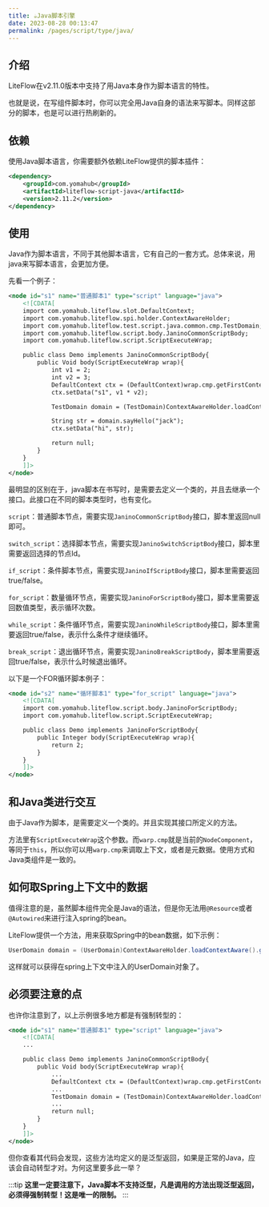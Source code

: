 ```yaml
---
title: ☕️Java脚本引擎
date: 2023-08-28 00:13:47
permalink: /pages/script/type/java/
---
```


## 介绍

LiteFlow在v2.11.0版本中支持了用Java本身作为脚本语言的特性。

也就是说，在写组件脚本时，你可以完全用Java自身的语法来写脚本。同样这部分的脚本，也是可以进行热刷新的。

## 依赖

使用Java脚本语言，你需要额外依赖LiteFlow提供的脚本插件：

```xml
<dependency>
    <groupId>com.yomahub</groupId>
    <artifactId>liteflow-script-java</artifactId>
    <version>2.11.2</version>
</dependency>
```

## 使用

Java作为脚本语言，不同于其他脚本语言，它有自己的一套方式。总体来说，用java来写脚本语言，会更加方便。

先看一个例子：

```xml
<node id="s1" name="普通脚本1" type="script" language="java">
    <![CDATA[
    import com.yomahub.liteflow.slot.DefaultContext;
    import com.yomahub.liteflow.spi.holder.ContextAwareHolder;
    import com.yomahub.liteflow.test.script.java.common.cmp.TestDomain;
    import com.yomahub.liteflow.script.body.JaninoCommonScriptBody;
    import com.yomahub.liteflow.script.ScriptExecuteWrap;

    public class Demo implements JaninoCommonScriptBody{
        public Void body(ScriptExecuteWrap wrap){
            int v1 = 2;
            int v2 = 3;
            DefaultContext ctx = (DefaultContext)wrap.cmp.getFirstContextBean();
            ctx.setData("s1", v1 * v2);

            TestDomain domain = (TestDomain)ContextAwareHolder.loadContextAware().getBean(TestDomain.class);

            String str = domain.sayHello("jack");
            ctx.setData("hi", str);

            return null;
        }
    }
    ]]>
</node>
```

最明显的区别在于，java脚本在书写时，是需要去定义一个类的，并且去继承一个接口。此接口在不同的脚本类型时，也有变化。

`script`：普通脚本节点，需要实现`JaninoCommonScriptBody`接口，脚本里返回null即可。

`switch_script`：选择脚本节点，需要实现`JaninoSwitchScriptBody`接口，脚本里需要返回选择的节点Id。

`if_script`：条件脚本节点，需要实现`JaninoIfScriptBody`接口，脚本里需要返回true/false。

`for_script`：数量循环节点，需要实现`JaninoForScriptBody`接口，脚本里需要返回数值类型，表示循环次数。

`while_script`：条件循环节点，需要实现`JaninoWhileScriptBody`接口，脚本里需要返回true/false，表示什么条件才继续循环。

`break_script`：退出循环节点，需要实现`JaninoBreakScriptBody`，脚本里需要返回true/false，表示什么时候退出循环。

以下是一个FOR循环脚本例子：

```xml
<node id="s2" name="循环脚本1" type="for_script" language="java">
    <![CDATA[
    import com.yomahub.liteflow.script.body.JaninoForScriptBody;
    import com.yomahub.liteflow.script.ScriptExecuteWrap;

    public class Demo implements JaninoForScriptBody{
        public Integer body(ScriptExecuteWrap wrap){
            return 2;
        }
    }
    ]]>
</node>
```

## 和Java类进行交互

由于Java作为脚本，是需要定义一个类的。并且实现其接口所定义的方法。

方法里有`ScriptExecuteWrap`这个参数。而`warp.cmp`就是当前的`NodeComponent`，等同于`this`，所以你可以用`warp.cmp`来调取上下文，或者是元数据。使用方式和Java类组件是一致的。

## 如何取Spring上下文中的数据

值得注意的是，虽然脚本组件完全是Java的语法，但是你无法用`@Resource`或者`@Autowired`来进行注入spring的bean。

LiteFlow提供一个方法，用来获取Spring中的bean数据，如下示例：

```java
UserDomain domain = (UserDomain)ContextAwareHolder.loadContextAware().getBean(UserDomain.class);
```

这样就可以获得在spring上下文中注入的UserDomain对象了。

## 必须要注意的点

也许你注意到了，以上示例很多地方都是有强制转型的：

```xml
<node id="s1" name="普通脚本1" type="script" language="java">
    <![CDATA[
    ...

    public class Demo implements JaninoCommonScriptBody{
        public Void body(ScriptExecuteWrap wrap){
            ...
            DefaultContext ctx = (DefaultContext)wrap.cmp.getFirstContextBean();
            ...
            TestDomain domain = (TestDomain)ContextAwareHolder.loadContextAware().getBean(TestDomain.class);
            ...
            return null;
        }
    }
    ]]>
</node>
```

但你查看其代码会发现，这些方法均定义的是泛型返回，如果是正常的Java，应该会自动转型才对。为何这里要多此一举？

:::tip
**这里一定要注意下，Java脚本不支持泛型，凡是调用的方法出现泛型返回，必须得强制转型！这是唯一的限制。**
:::